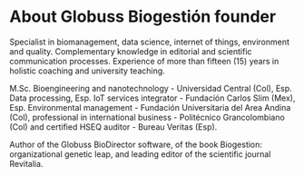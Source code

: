 # About Globuss Biogestión founder

Specialist in biomanagement, data science, internet of things, environment and quality. Complementary knowledge in editorial and scientific communication processes. Experience of more than fifteen (15) years in holistic coaching and university teaching.

M.Sc. Bioengineering and nanotechnology - Universidad Central (Col), Esp. Data processing, Esp. IoT services integrator - Fundación Carlos Slim (Mex), Esp. Environmental management - Fundación Universitaria del Area Andina (Col), professional in international business - Politécnico Grancolombiano (Col) and certified HSEQ auditor - Bureau Veritas (Esp).

Author of the Globuss BioDirector software, of the book Biogestion: organizational genetic leap, and leading editor of the scientific journal Revitalia.
